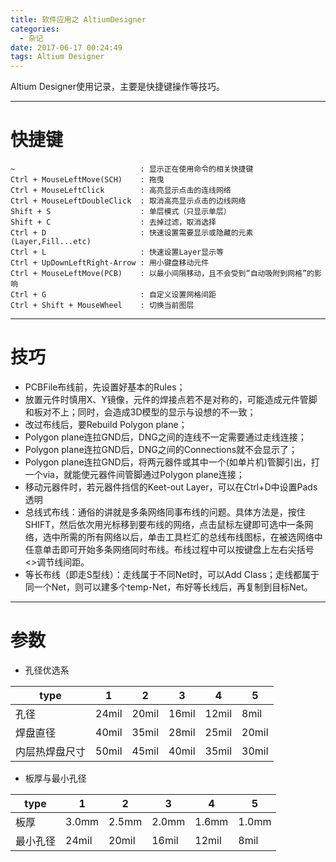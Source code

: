 ```yaml
---
title: 软件应用之 AltiumDesigner
categories:
  - 杂记
date: 2017-06-17 00:24:49
tags: Altium Designer
---
```


Altium Designer使用记录，主要是快捷键操作等技巧。

<!-- more -->


---
# 快捷键
```
~                            : 显示正在使用命令的相关快捷键
Ctrl + MouseLeftMove(SCH)    : 拖曳
Ctrl + MouseLeftClick        : 高亮显示点击的连线网络
Ctrl + MouseLeftDoubleClick  : 取消高亮显示点击的边线网络
Shift + S                    : 单层模式（只显示单层）
Shift + C                    : 去掉过滤，取消选择
Ctrl + D                     : 快速设置需要显示或隐藏的元素(Layer,Fill...etc)
Ctrl + L                     : 快速设置Layer显示等
Ctrl + UpDownLeftRight-Arrow : 用小键盘移动元件
Ctrl + MouseLeftMove(PCB)    : 以最小间隔移动，且不会受到“自动吸附到网格”的影响
Ctrl + G                     : 自定义设置网格间距
Ctrl + Shift + MouseWheel    : 切换当前图层
```

---
# 技巧
 * PCBFile布线前，先设置好基本的Rules；
 * 放置元件时慎用X、Y镜像，元件的焊接点若不是对称的，可能造成元件管脚和板对不上；同时，会造成3D模型的显示与设想的不一致；
 * 改过布线后，要Rebuild Polygon plane；
 * Polygon plane连拉GND后，DNG之间的连线不一定需要通过走线连接；
 * Polygon plane连拉GND后，DNG之间的Connections就不会显示了；
 * Polygon plane连拉GND后，将两元器件或其中一个(如单片机)管脚引出，打一个via，就能使元器件间管脚通过Polygon plane连接；
 * 移动元器件时，若元器件挡信的Keet-out Layer，可以在Ctrl+D中设置Pads透明
 * 总线式布线：通俗的讲就是多条网络同事布线的问题。具体方法是，按住SHIFT，然后依次用光标移到要布线的网络，点击鼠标左键即可选中一条网络，选中所需的所有网络以后，单击工具栏汇的总线布线图标，在被选网络中任意单击即可开始多条网络同时布线。布线过程中可以按键盘上左右尖括号<>调节线间距。
 * 等长布线（即走S型线）：走线属于不同Net时，可以Add Class；走线都属于同一个Net，则可以建多个temp-Net，布好等长线后，再复制到目标Net。



---
# 参数
 - 孔径优选系 

| type           | 1     | 2     | 3     | 4     | 5     |
| ---            | ---   | ---   | ---   | ---   | ---   |
| 孔径           | 24mil | 20mil | 16mil | 12mil | 8mil  |
| 焊盘直径       | 40mil | 35mil | 28mil | 25mil | 20mil |
| 内层热焊盘尺寸 | 50mil | 45mil | 40mil | 35mil | 30mil |

 - 板厚与最小孔径

| type     | 1     | 2     | 3     | 4     | 5     |
| ---      | ---   | ---   | ---   | ---   | ---   |
| 板厚     | 3.0mm | 2.5mm | 2.0mm | 1.6mm | 1.0mm |
| 最小孔径 | 24mil | 20mil | 16mil | 12mil | 8mil  |
